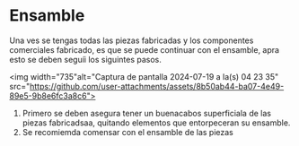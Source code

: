 
# Ensamble

Una ves se tengas todas las piezas fabricadas y los componentes comerciales fabricado, es que se puede continuar con el ensamble, apra esto se deben seguíi los siguintes pasos.

   <img width="735"alt="Captura de pantalla 2024-07-19 a la(s) 04 23 35" src="https://github.com/user-attachments/assets/8b50ab44-ba07-4e49-89e5-9b8e6fc3a8c6">

   
1. Primero se deben asegura tener un buenacabos superficiala de las piezas fabricadsaa, quitando elementos que entorpeceran su ensamble.
2. Se recomiemda comensar con el ensamble de las piezas
